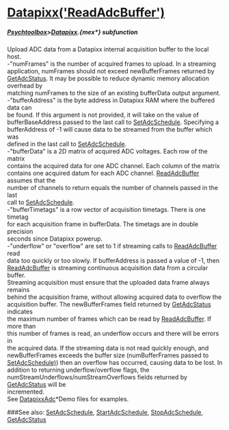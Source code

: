 # [Datapixx('ReadAdcBuffer')](Datapixx-ReadAdcBuffer) 
##### [Psychtoolbox](Psychtoolbox)>[Datapixx](Datapixx).{mex*} subfunction


Upload ADC data from a Datapixx internal acquisition buffer to the local host.  
-"numFrames" is the number of acquired frames to upload. In a streaming  
application, numFrames should not exceed newBufferFrames returned by  
[GetAdcStatus](GetAdcStatus). It may be possible to reduce dynamic memory allocation overhead by  
matching numFrames to the size of an existing bufferData output argument.  
-"bufferAddress" is the byte address in Datapixx RAM where the buffered data can  
be found. If this argument is not provided, it will take on the value of  
bufferBaseAddress passed to the last call to [SetAdcSchedule](SetAdcSchedule). Specifying a  
bufferAddress of -1 will cause data to be streamed from the buffer which was  
defined in the last call to [SetAdcSchedule](SetAdcSchedule).  
-"bufferData" is a 2D matrix of acquired ADC voltages. Each row of the matrix  
contains the acquired data for one ADC channel. Each column of the matrix  
contains one acquired datum for each ADC channel. [ReadAdcBuffer](ReadAdcBuffer) assumes that the  
number of channels to return equals the number of channels passed in the last  
call to [SetAdcSchedule](SetAdcSchedule).  
-"bufferTimetags" is a row vector of acquisition timetags. There is one timetag  
for each acquisition frame in bufferData. The timetags are in double precision  
seconds since Datapixx powerup.  
-"underflow" or "overflow" are set to 1 if streaming calls to [ReadAdcBuffer](ReadAdcBuffer) read  
data too quickly or too slowly. If bufferAddress is passed a value of -1, then  
[ReadAdcBuffer](ReadAdcBuffer) is streaming continuous acquisition data from a circular buffer.  
Streaming acquisition must ensure that the uploaded data frame always remains  
behind the acquisition frame, without allowing acquired data to overflow the  
acquisition buffer. The newBufferFrames field returned by [GetAdcStatus](GetAdcStatus) indicates  
the maximum number of frames which can be read by [ReadAdcBuffer](ReadAdcBuffer). If more than  
this number of frames is read, an underflow occurs and there will be errors in  
the acquired data. If the streaming data is not read quickly enough, and  
newBufferFrames exceeds the buffer size (numBufferFrames passed to  
[SetAdcSchedule)](SetAdcSchedule)) then an overflow has occurred, causing data to be lost. In  
addition to returning underflow/overflow flags, the  
numStreamUnderflows/numStreamOverflows fields returned by [GetAdcStatus](GetAdcStatus) will be  
incremented.  
See [DatapixxAdc](DatapixxAdc)\*Demo files for examples.  
  


###See also:
[SetAdcSchedule](Datapixx-SetAdcSchedule), [StartAdcSchedule](Datapixx-StartAdcSchedule), [StopAdcSchedule](Datapixx-StopAdcSchedule), [GetAdcStatus](Datapixx-GetAdcStatus)
